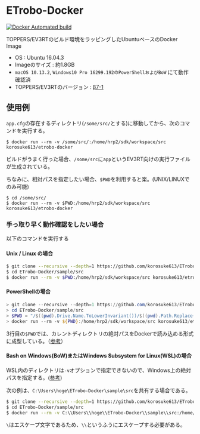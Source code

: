 # ETrobo-Docker
[![Docker Automated build](https://img.shields.io/docker/automated/korosuke613/etrobo-docker.svg?style=flat-square)](https://hub.docker.com/r/korosuke613/etrobo-docker/)

TOPPERS/EV3RTのビルド環境をラッピングしたUbuntuベースのDocker Image

* OS : Ubuntu 16.04.3
* Imageのサイズ : 約1.8GB
* `macOS 10.13.2`, `Windows10 Pro 16299.192のPowerShellおよびBoW` にて動作確認済
* TOPPERS/EV3RTのバージョン : [β7-1](http://dev.toppers.jp/trac_user/ev3pf/wiki/Download)

## 使用例
`app.cfg`の存在するディレクトリ(`/some/src/`とする)に移動してから、次のコマンドを実行する。

```
$ docker run --rm -v /some/src/:/home/hrp2/sdk/workspace/src korosuke613/etrobo-docker
```

ビルドがうまく行った場合、`/some/src`に`app`というEV3RT向けの実行ファイルが生成されている。

ちなみに、相対パスを指定したい場合、`$PWD`を利用すると楽。(UNIX/LINUXでのみ可能)

```
$ cd /some/src/
$ docker run --rm -v $PWD:/home/hrp2/sdk/workspace/src korosuke613/etrobo-docker 
```

### 手っ取り早く動作確認をしたい場合
以下のコマンドを実行する

#### Unix / Linux の場合
```bash
$ git clone --recursive --depth=1 https://github.com/korosuke613/ETrobo-Docker.git
$ cd ETrobo-Docker/sample/src
$ docker run --rm -v $PWD:/home/hrp2/sdk/workspace/src korosuke613/etrobo-docker
```

#### PowerShellの場合
```PowerShell
> git clone --recursive --depth=1 https://github.com/korosuke613/ETrobo-Docker.git
> cd ETrobo-Docker/sample/src
> $PWD = "/$((pwd).Drive.Name.ToLowerInvariant())/$((pwd).Path.Replace('\', '/').Substring(3))"
> docker run --rm -v ${PWD}:/home/hrp2/sdk/workspace/src korosuke613/etrobo-docker
```
3行目の`$PWD`では、カレントディレクトリの絶対パスをDockerで読み込める形式に成型している。（[参考](http://vividcode.hatenablog.com/entry/mount-host-directory-as-data-volume-on-power-shell-with-pwd "PowerShell (Windows) で Docker コンテナにホストディレクトリをデータボリュームとしてマウントする際に pwd 相当のことをしたい")）

#### Bash on Windows(BoW)またはWindows Subsystem for Linux(WSL)の場合
WSL内のディレクトリは`-v`オプションで指定できないので、Windows上の絶対パスを指定する。([参考](https://qiita.com/gentaro/items/7dec88e663f59b472de6 "Docker for WindowsをWSLから使う時のVolumeの扱い方"))

次の例は、`C:\Users\hoge\ETrobo-Docker\sample\src`を共有する場合である。
```bash
$ git clone --recursive --depth=1 https://github.com/korosuke613/ETrobo-Docker.git
$ cd ETrobo-Docker/sample/src
$ docker run --rm -v C:\\Users\\hoge\\ETrobo-Docker\\sample\\src:/home/hrp2/sdk/workspace/src korosuke613/etrobo-docker
```
`\`はエスケープ文字であるため、`\\`というふうにエスケープする必要がある。
